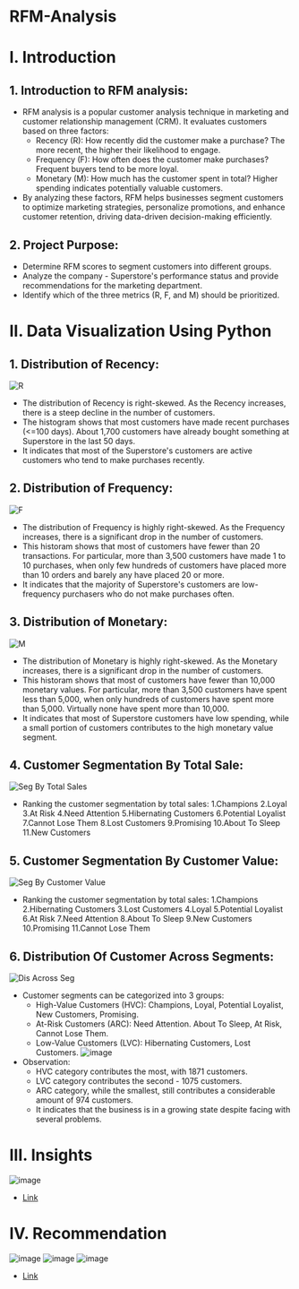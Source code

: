 # RFM-Analysis
# I. Introduction
## 1. Introduction to RFM analysis:
- RFM analysis is a popular customer analysis technique in marketing and customer relationship management (CRM). It evaluates customers based on three factors:
  - Recency (R): How recently did the customer make a purchase? The more recent, the higher their likelihood to engage.
  - Frequency (F): How often does the customer make purchases? Frequent buyers tend to be more loyal.
  - Monetary (M): How much has the customer spent in total? Higher spending indicates potentially valuable customers.
- By analyzing these factors, RFM helps businesses segment customers to optimize marketing strategies, personalize promotions, and enhance customer retention, driving data-driven decision-making efficiently.
## 2. Project Purpose:
- Determine RFM scores to segment customers into different groups.
- Analyze the company - Superstore's performance status and provide recommendations for the marketing department.
- Identify which of the three metrics (R, F, and M) should be prioritized.
# II. Data Visualization Using Python
## 1. Distribution of Recency:
   ![R](https://github.com/user-attachments/assets/d0ef484f-d93a-4faa-9ace-7d896f27db30)
   - The distribution of Recency is right-skewed. As the Recency increases, there is a steep decline in the number of customers.
   - The histogram shows that most customers have made recent purchases (<=100 days). About 1,700 customers have already bought something at Superstore in the last 50 days.
   - It indicates that most of the Superstore's customers are active customers who tend to make purchases recently.
## 2. Distribution of Frequency:
  ![F](https://github.com/user-attachments/assets/29d3405a-cee8-40f5-82ae-8a4164a705ce)
  - The distribution of Frequency is highly right-skewed. As the Frequency increases, there is a significant drop in the number of customers.
  - This historam shows that most of customers have fewer than 20 transactions. For particular, more than 3,500 customers have made 1 to 10 purchases, when only few hundreds of customers have placed more than 10 orders and barely any have placed 20 or more.
  - It indicates that the majority of Superstore's customers are low-frequency purchasers who do not make purchases often.
## 3. Distribution of Monetary:
  ![M](https://github.com/user-attachments/assets/fdde9212-e3da-4c89-81b6-4f470ca2d5e5)
  - The distribution of Monetary is highly right-skewed. As the Monetary increases, there is a significant drop in the number of customers.
  - This historam shows that most of customers have fewer than 10,000 monetary values. For particular, more than 3,500 customers have spent less than 5,000, when only hundreds of customers have spent more than 5,000. Virtually none have spent more than 10,000.
  - It indicates that most of Superstore customers have low spending, while a small portion of customers contributes to the high monetary value segment.
## 4. Customer Segmentation By Total Sale:
  ![Seg By Total Sales](https://github.com/user-attachments/assets/4b4e03e5-1db3-4cee-885e-77c9a15122c6)
  - Ranking the customer segmentation by total sales:
    1.Champions
    2.Loyal
    3.At Risk
    4.Need Attention
    5.Hibernating Customers
    6.Potential Loyalist
    7.Cannot Lose Them
    8.Lost Customers
    9.Promising
    10.About To Sleep
    11.New Customers
## 5. Customer Segmentation By Customer Value:
  ![Seg By Customer Value](https://github.com/user-attachments/assets/be74fc49-d574-42b4-871a-79db099811fd)
  - Ranking the customer segmentation by total sales:
    1.Champions
    2.Hibernating Customers
    3.Lost Customers
    4.Loyal
    5.Potential Loyalist
    6.At Risk
    7.Need Attention
    8.About To Sleep
    9.New Customers
    10.Promising
    11.Cannot Lose Them
## 6. Distribution Of Customer Across Segments:
  ![Dis Across Seg](https://github.com/user-attachments/assets/425b6680-07d3-4548-b7a8-d35ea5831840)
  - Customer segments can be categorized into 3 groups:
    - High-Value Customers (HVC): Champions, Loyal, Potential Loyalist, New Customers, Promising.
    - At-Risk Customers (ARC): Need Attention. About To Sleep, At Risk, Cannot Lose Them.
    - Low-Value Customers (LVC): Hibernating Customers, Lost Customers.
  ![image](https://github.com/user-attachments/assets/dbc6a3f0-87e4-447a-9c40-b96edddd0a14)
  - Observation:
    - HVC category contributes the most, with 1871 customers.
    - LVC category contributes the second - 1075 customers.
    - ARC category, while the smallest, still contributes a considerable amount of 974 customers.
    - It indicates that the business is in a growing state despite facing with several problems.
  # III. Insights
  ![image](https://github.com/user-attachments/assets/a3ee9c85-adf9-4ba4-a79d-4e6aad470888)
  - [Link](https://docs.google.com/spreadsheets/d/1MBt3b48lT-RzD44xsbMsgwtVO-JmIJjU/edit?usp=sharing&ouid=107825711284033293753&rtpof=true&sd=true)  
  # IV. Recommendation
  ![image](https://github.com/user-attachments/assets/92dfe72f-e37a-480e-9b63-8b4bd6fb47bb)
  ![image](https://github.com/user-attachments/assets/46e756d9-7165-4708-9b25-8d02b35f0feb)
  ![image](https://github.com/user-attachments/assets/f0130773-8e9b-4546-80c7-1534e9cafc9a)
  - [Link](https://docs.google.com/spreadsheets/d/1MBt3b48lT-RzD44xsbMsgwtVO-JmIJjU/edit?usp=sharing&ouid=107825711284033293753&rtpof=true&sd=true)

    








